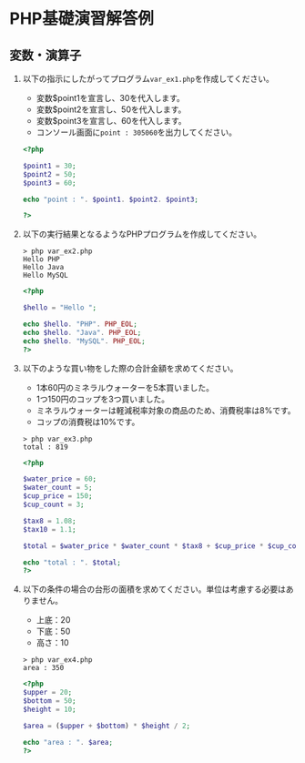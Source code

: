 # PHP基礎演習解答例

## 変数・演算子

1. 以下の指示にしたがってプログラム`var_ex1.php`を作成してください。

    - 変数$point1を宣言し、30を代入します。
    - 変数$point2を宣言し、50を代入します。
    - 変数$point3を宣言し、60を代入します。
    - コンソール画面に`point : 305060`を出力してください。

    ```php
    <?php

    $point1 = 30;
    $point2 = 50;
    $point3 = 60;

    echo "point : ". $point1. $point2. $point3;

    ?>
    ```

2. 以下の実行結果となるようなPHPプログラムを作成してください。

    ```console
    > php var_ex2.php
    Hello PHP
    Hello Java
    Hello MySQL
    ```

    ```php
    <?php

    $hello = "Hello ";

    echo $hello. "PHP". PHP_EOL;
    echo $hello. "Java". PHP_EOL;
    echo $hello. "MySQL". PHP_EOL;
    ?>
    ```

3. 以下のような買い物をした際の合計金額を求めてください。

    - 1本60円のミネラルウォーターを5本買いました。
    - 1つ150円のコップを3つ買いました。
    - ミネラルウォーターは軽減税率対象の商品のため、消費税率は8%です。
    - コップの消費税は10%です。

    ```console
    > php var_ex3.php
    total : 819
    ```

    ```php
    <?php

    $water_price = 60;
    $water_count = 5;
    $cup_price = 150;
    $cup_count = 3;

    $tax8 = 1.08;
    $tax10 = 1.1;

    $total = $water_price * $water_count * $tax8 + $cup_price * $cup_count * $tax10;

    echo "total : ". $total;
    ?>
    ```

4. 以下の条件の場合の台形の面積を求めてください。単位は考慮する必要はありません。

    - 上底：20
    - 下底：50
    - 高さ：10

    ```console
    > php var_ex4.php
    area : 350
    ```

    ```php
    <?php
    $upper = 20;
    $bottom = 50;
    $height = 10;

    $area = ($upper + $bottom) * $height / 2;

    echo "area : ". $area;
    ?>
    ```